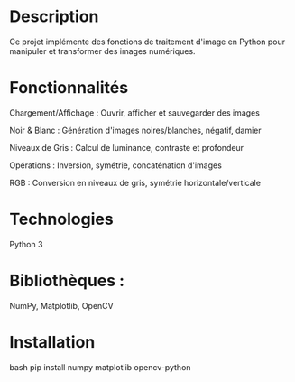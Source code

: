 # Description
Ce projet implémente des fonctions de traitement d'image en Python pour manipuler et transformer des images numériques.

# Fonctionnalités
Chargement/Affichage : Ouvrir, afficher et sauvegarder des images

Noir & Blanc : Génération d'images noires/blanches, négatif, damier

Niveaux de Gris : Calcul de luminance, contraste et profondeur

Opérations : Inversion, symétrie, concaténation d'images

RGB : Conversion en niveaux de gris, symétrie horizontale/verticale

# Technologies
Python 3

# Bibliothèques :
NumPy, Matplotlib, OpenCV

# Installation
bash
pip install numpy matplotlib opencv-python
